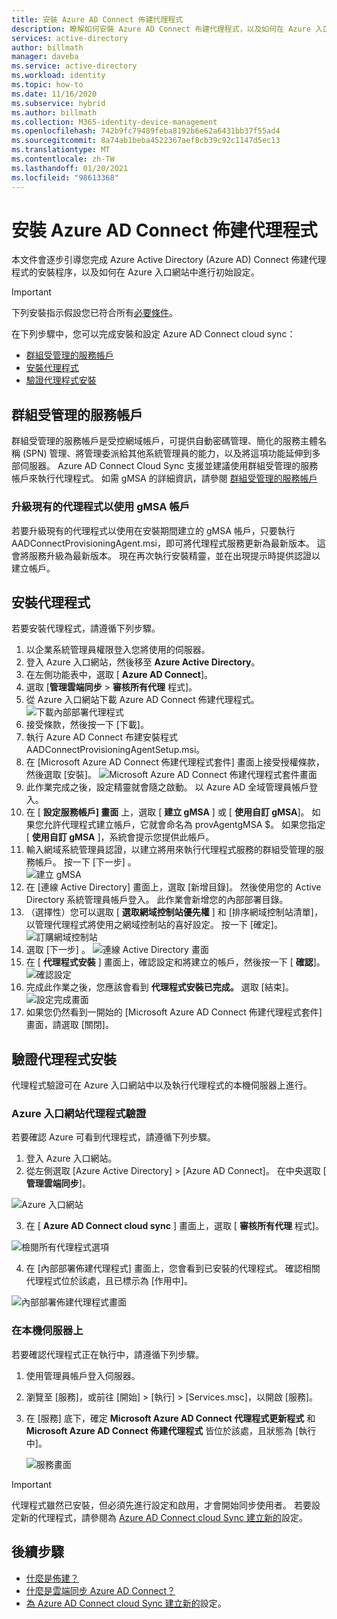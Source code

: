 ```yaml
---
title: 安裝 Azure AD Connect 佈建代理程式
description: 瞭解如何安裝 Azure AD Connect 布建代理程式，以及如何在 Azure 入口網站中進行設定。
services: active-directory
author: billmath
manager: daveba
ms.service: active-directory
ms.workload: identity
ms.topic: how-to
ms.date: 11/16/2020
ms.subservice: hybrid
ms.author: billmath
ms.collection: M365-identity-device-management
ms.openlocfilehash: 742b9fc79489feba8192b6e62a6431bb37f55ad4
ms.sourcegitcommit: 8a74ab1beba4522367aef8cb39c92c1147d5ec13
ms.translationtype: MT
ms.contentlocale: zh-TW
ms.lasthandoff: 01/20/2021
ms.locfileid: "98613368"
---
```

# <a name="install-the-azure-ad-connect-provisioning-agent"></a>安裝 Azure AD Connect 佈建代理程式
本文件會逐步引導您完成 Azure Active Directory (Azure AD) Connect 佈建代理程式的安裝程序，以及如何在 Azure 入口網站中進行初始設定。

>[!IMPORTANT]
>下列安裝指示假設您已符合所有[必要條件](how-to-prerequisites.md)。

在下列步驟中，您可以完成安裝和設定 Azure AD Connect cloud sync：

- [群組受管理的服務帳戶](#group-managed-service-accounts) 
- [安裝代理程式](#install-the-agent)
- [驗證代理程式安裝](#verify-agent-installation)


## <a name="group-managed-service-accounts"></a>群組受管理的服務帳戶
群組受管理的服務帳戶是受控網域帳戶，可提供自動密碼管理、簡化的服務主體名稱 (SPN) 管理、將管理委派給其他系統管理員的能力，以及將這項功能延伸到多部伺服器。  Azure AD Connect Cloud Sync 支援並建議使用群組受管理的服務帳戶來執行代理程式。  如需 gMSA 的詳細資訊，請參閱 [群組受管理的服務帳戶](/windows-server/security/group-managed-service-accounts/group-managed-service-accounts-overview) 


### <a name="upgrading-an-existing-agent-to-use-the-gmsa-account"></a>升級現有的代理程式以使用 gMSA 帳戶
若要升級現有的代理程式以使用在安裝期間建立的 gMSA 帳戶，只要執行 AADConnectProvisioningAgent.msi，即可將代理程式服務更新為最新版本。  這會將服務升級為最新版本。  現在再次執行安裝精靈，並在出現提示時提供認證以建立帳戶。



## <a name="install-the-agent"></a>安裝代理程式
若要安裝代理程式，請遵循下列步驟。

 1. 以企業系統管理員權限登入您將使用的伺服器。
 2. 登入 Azure 入口網站，然後移至 **Azure Active Directory**。
 3. 在左側功能表中，選取 [ **Azure AD Connect**]。
 4. 選取 [**管理雲端同步**  >  **審核所有代理** 程式]。
 5. 從 Azure 入口網站下載 Azure AD Connect 佈建代理程式。
   ![下載內部部署代理程式](media/how-to-install/install-9.png)</br>
 6. 接受條款，然後按一下 [下載]。
 7. 執行 Azure AD Connect 布建安裝程式 AADConnectProvisioningAgentSetup.msi。
 8. 在 [Microsoft Azure AD Connect 佈建代理程式套件] 畫面上接受授權條款，然後選取 [安裝]。
   ![Microsoft Azure AD Connect 佈建代理程式套件畫面](media/how-to-install/install-1.png)</br>
 9. 此作業完成之後，設定精靈就會隨之啟動。 以 Azure AD 全域管理員帳戶登入。
 10. 在 [ **設定服務帳戶] 畫面** 上，選取 [ **建立 gMSA** ] 或 [ **使用自訂 gMSA**]。  如果您允許代理程式建立帳戶，它就會命名為 provAgentgMSA $。 如果您指定 [ **使用自訂 gMSA** ]，系統會提示您提供此帳戶。
 11. 輸入網域系統管理員認證，以建立將用來執行代理程式服務的群組受管理的服務帳戶。 按一下 [下一步] 。  
   ![建立 gMSA](media/how-to-install/install-12.png)</br>
 12. 在 [連線 Active Directory] 畫面上，選取 [新增目錄]。 然後使用您的 Active Directory 系統管理員帳戶登入。 此作業會新增您的內部部署目錄。 
 13. （選擇性）您可以選取 [ **選取網域控制站優先權** ] 和 [排序網域控制站清單]，以管理代理程式將使用之網域控制站的喜好設定。   按一下 [確定]。
  ![訂購網域控制站](media/how-to-install/install-2a.png)</br>
 14. 選取 [下一步]  。
  ![連線 Active Directory 畫面](media/how-to-install/install-3a.png)</br>
 15.  在 [ **代理程式安裝** ] 畫面上，確認設定和將建立的帳戶，然後按一下 [ **確認**]。
  ![確認設定](media/how-to-install/install-11.png)</br>
 16. 完成此作業之後，您應該會看到 **代理程式安裝已完成。** 選取 [結束]。
  ![設定完成畫面](media/how-to-install/install-4a.png)</br>
 17. 如果您仍然看到一開始的 [Microsoft Azure AD Connect 佈建代理程式套件] 畫面，請選取 [關閉]。

## <a name="verify-agent-installation"></a>驗證代理程式安裝
代理程式驗證可在 Azure 入口網站中以及執行代理程式的本機伺服器上進行。

### <a name="azure-portal-agent-verification"></a>Azure 入口網站代理程式驗證
若要確認 Azure 可看到代理程式，請遵循下列步驟。

 1. 登入 Azure 入口網站。
 2. 從左側選取 [Azure Active Directory]  > [Azure AD Connect]。 在中央選取 [ **管理雲端同步**]。

   ![Azure 入口網站](media/how-to-install/install-6.png)</br>

 3.  在 [ **Azure AD Connect cloud sync** ] 畫面上，選取 [ **審核所有代理** 程式]。

   ![檢閱所有代理程式選項](media/how-to-install/install-7.png)</br>
 
 4. 在 [內部部署佈建代理程式] 畫面上，您會看到已安裝的代理程式。 確認相關代理程式位於該處，且已標示為 [作用中]。

   ![內部部署佈建代理程式畫面](media/how-to-install/verify-1.png)</br>



### <a name="on-the-local-server"></a>在本機伺服器上
若要確認代理程式正在執行中，請遵循下列步驟。

1.  使用管理員帳戶登入伺服器。
1.  瀏覽至 [服務]，或前往 [開始] > [執行] > [Services.msc]，以開啟 [服務]。
1.  在 [服務] 底下，確定 **Microsoft Azure AD Connect 代理程式更新程式** 和 **Microsoft Azure AD Connect 佈建代理程式** 皆位於該處，且狀態為 [執行中]。

    ![服務畫面](media/how-to-install/troubleshoot-1.png)

>[!IMPORTANT]
>代理程式雖然已安裝，但必須先進行設定和啟用，才會開始同步使用者。 若要設定新的代理程式，請參閱為 [Azure AD Connect cloud Sync 建立新的](how-to-configure.md)設定。




## <a name="next-steps"></a>後續步驟 

- [什麼是佈建？](what-is-provisioning.md)
- [什麼是雲端同步 Azure AD Connect？](what-is-cloud-sync.md)
- [為 Azure AD Connect cloud Sync 建立新的](how-to-configure.md)設定。

